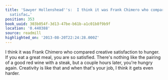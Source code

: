 ```yaml
---
title: 'Sawyer Hollenshead''s:  I think it was Frank Chimero who compared creative
  satisfac…'
position: 353
book_uuid: 303b054f-3d13-47be-b61b-a1c01b8f9b9f
location: '0.440388'
source: readmill
highlighted_on: '2013-08-20T22:24:28.000Z'
---
```


I think it was Frank Chimero who compared creative satisfaction to hunger. If you eat a great meal, you are so satisfied. There's nothing like the pairing of a good red wine with a steak, but a couple hours later, you're hungry again. Creativity is like that and when that's your job, I think it gets even harder.